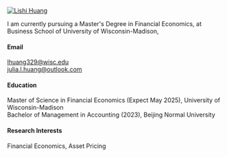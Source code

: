 

[![Lishi Huang](https://img.shields.io/badge/LishiHuang-github-blue?logo=github)](https://github.com/LishiHuang)

I am currently pursuing a Master's Degree in Financial Economics, at Business School of University of Wisconsin-Madison,

#### Email
lhuang329@wisc.edu  
julia.l.huang@outlook.com

#### Education

Master of Science in Financial Economics (Expect May 2025), University of Wisconsin-Madison \
Bachelor of Management in Accounting (2023), Beijing Normal University

#### Research Interests
Financial Economics, Asset Pricing

